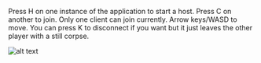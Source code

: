 Press H on one instance of the application to start a host. Press C on another to join. Only one client can join currently. Arrow keys/WASD to move. You can press K to disconnect if you want but it just leaves the other player with a still corpse.

![alt text](https://external-preview.redd.it/Mzk6FH-vNpHwl52is0g4m7qnyZHbiv8SsCjkCCL7gDw.jpg?auto=webp&s=0cf85e056c837065b7c248eb0b07d8d3d4af2353)